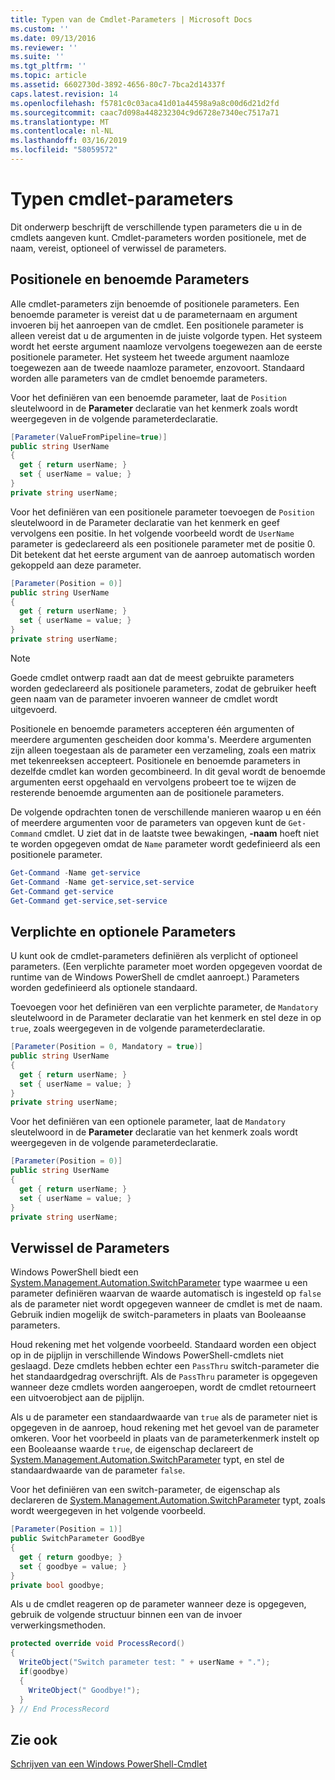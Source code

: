 ```yaml
---
title: Typen van de Cmdlet-Parameters | Microsoft Docs
ms.custom: ''
ms.date: 09/13/2016
ms.reviewer: ''
ms.suite: ''
ms.tgt_pltfrm: ''
ms.topic: article
ms.assetid: 6602730d-3892-4656-80c7-7bca2d14337f
caps.latest.revision: 14
ms.openlocfilehash: f5781c0c03aca41d01a44598a9a8c00d6d21d2fd
ms.sourcegitcommit: caac7d098a448232304c9d6728e7340ec7517a71
ms.translationtype: MT
ms.contentlocale: nl-NL
ms.lasthandoff: 03/16/2019
ms.locfileid: "58059572"
---
```

# <a name="types-of-cmdlet-parameters"></a>Typen cmdlet-parameters

Dit onderwerp beschrijft de verschillende typen parameters die u in de cmdlets aangeven kunt. Cmdlet-parameters worden positionele, met de naam, vereist, optioneel of verwissel de parameters.

## <a name="positional-and-named-parameters"></a>Positionele en benoemde Parameters

Alle cmdlet-parameters zijn benoemde of positionele parameters. Een benoemde parameter is vereist dat u de parameternaam en argument invoeren bij het aanroepen van de cmdlet. Een positionele parameter is alleen vereist dat u de argumenten in de juiste volgorde typen. Het systeem wordt het eerste argument naamloze vervolgens toegewezen aan de eerste positionele parameter. Het systeem het tweede argument naamloze toegewezen aan de tweede naamloze parameter, enzovoort. Standaard worden alle parameters van de cmdlet benoemde parameters.

Voor het definiëren van een benoemde parameter, laat de `Position` sleutelwoord in de **Parameter** declaratie van het kenmerk zoals wordt weergegeven in de volgende parameterdeclaratie.

```csharp
[Parameter(ValueFromPipeline=true)]
public string UserName
{
  get { return userName; }
  set { userName = value; }
}
private string userName;
```

Voor het definiëren van een positionele parameter toevoegen de `Position` sleutelwoord in de Parameter declaratie van het kenmerk en geef vervolgens een positie. In het volgende voorbeeld wordt de `UserName` parameter is gedeclareerd als een positionele parameter met de positie 0. Dit betekent dat het eerste argument van de aanroep automatisch worden gekoppeld aan deze parameter.

```csharp
[Parameter(Position = 0)]
public string UserName
{
  get { return userName; }
  set { userName = value; }
}
private string userName;
```

> [!NOTE]
> Goede cmdlet ontwerp raadt aan dat de meest gebruikte parameters worden gedeclareerd als positionele parameters, zodat de gebruiker heeft geen naam van de parameter invoeren wanneer de cmdlet wordt uitgevoerd.

Positionele en benoemde parameters accepteren één argumenten of meerdere argumenten gescheiden door komma's. Meerdere argumenten zijn alleen toegestaan als de parameter een verzameling, zoals een matrix met tekenreeksen accepteert. Positionele en benoemde parameters in dezelfde cmdlet kan worden gecombineerd. In dit geval wordt de benoemde argumenten eerst opgehaald en vervolgens probeert toe te wijzen de resterende benoemde argumenten aan de positionele parameters.

De volgende opdrachten tonen de verschillende manieren waarop u en één of meerdere argumenten voor de parameters van opgeven kunt de `Get-Command` cmdlet. U ziet dat in de laatste twee bewakingen, **-naam** hoeft niet te worden opgegeven omdat de `Name` parameter wordt gedefinieerd als een positionele parameter.

```powershell
Get-Command -Name get-service
Get-Command -Name get-service,set-service
Get-Command get-service
Get-Command get-service,set-service
```

## <a name="mandatory-and-optional-parameters"></a>Verplichte en optionele Parameters

U kunt ook de cmdlet-parameters definiëren als verplicht of optioneel parameters. (Een verplichte parameter moet worden opgegeven voordat de runtime van de Windows PowerShell de cmdlet aanroept.)  Parameters worden gedefinieerd als optionele standaard.

Toevoegen voor het definiëren van een verplichte parameter, de `Mandatory` sleutelwoord in de Parameter declaratie van het kenmerk en stel deze in op `true`, zoals weergegeven in de volgende parameterdeclaratie.

```csharp
[Parameter(Position = 0, Mandatory = true)]
public string UserName
{
  get { return userName; }
  set { userName = value; }
}
private string userName;
```

Voor het definiëren van een optionele parameter, laat de `Mandatory` sleutelwoord in de **Parameter** declaratie van het kenmerk zoals wordt weergegeven in de volgende parameterdeclaratie.

```csharp
[Parameter(Position = 0)]
public string UserName
{
  get { return userName; }
  set { userName = value; }
}
private string userName;
```

## <a name="switch-parameters"></a>Verwissel de Parameters

Windows PowerShell biedt een [System.Management.Automation.SwitchParameter](/dotnet/api/System.Management.Automation.SwitchParameter) type waarmee u een parameter definiëren waarvan de waarde automatisch is ingesteld op `false` als de parameter niet wordt opgegeven wanneer de cmdlet is met de naam. Gebruik indien mogelijk de switch-parameters in plaats van Booleaanse parameters.

Houd rekening met het volgende voorbeeld. Standaard worden een object op in de pijplijn in verschillende Windows PowerShell-cmdlets niet geslaagd. Deze cmdlets hebben echter een `PassThru` switch-parameter die het standaardgedrag overschrijft. Als de `PassThru` parameter is opgegeven wanneer deze cmdlets worden aangeroepen, wordt de cmdlet retourneert een uitvoerobject aan de pijplijn.

Als u de parameter een standaardwaarde van `true` als de parameter niet is opgegeven in de aanroep, houd rekening met het gevoel van de parameter omkeren. Voor het voorbeeld in plaats van de parameterkenmerk instelt op een Booleaanse waarde `true`, de eigenschap declareert de [System.Management.Automation.SwitchParameter](/dotnet/api/System.Management.Automation.SwitchParameter) typt, en stel de standaardwaarde van de parameter `false`.

Voor het definiëren van een switch-parameter, de eigenschap als declareren de [System.Management.Automation.SwitchParameter](/dotnet/api/System.Management.Automation.SwitchParameter) typt, zoals wordt weergegeven in het volgende voorbeeld.

```csharp
[Parameter(Position = 1)]
public SwitchParameter GoodBye
{
  get { return goodbye; }
  set { goodbye = value; }
}
private bool goodbye;
```

Als u de cmdlet reageren op de parameter wanneer deze is opgegeven, gebruik de volgende structuur binnen een van de invoer verwerkingsmethoden.

```csharp
protected override void ProcessRecord()
{
  WriteObject("Switch parameter test: " + userName + ".");
  if(goodbye)
  {
    WriteObject(" Goodbye!");
  }
} // End ProcessRecord
```

## <a name="see-also"></a>Zie ook

[Schrijven van een Windows PowerShell-Cmdlet](./writing-a-windows-powershell-cmdlet.md)

